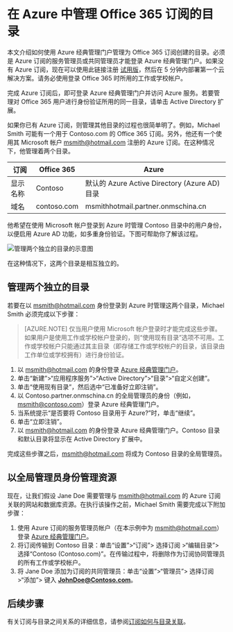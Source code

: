 <properties
   pageTitle="在 Azure 中管理 Office 365 订阅的目录 | Azure"
   description="使用 Azure Active Directory 和 Azure 经典管理门户来管理 Office 365 订阅目录"
   services="active-directory"
   documentationCenter=""
   authors="curtand"
   manager="femila"
   editor=""/>

<tags
   ms.service="active-directory"
   ms.devlang="na"
   ms.topic="get-started-article"
   ms.tgt_pltfrm="na"
   ms.workload="identity"
   ms.date="08/23/2016"
   wacn.date="10/17/2016"
   ms.author="curtand"/>


# 在 Azure 中管理 Office 365 订阅的目录

本文介绍如何使用 Azure 经典管理门户管理为 Office 365 订阅创建的目录。必须是 Azure 订阅的服务管理员或共同管理员才能登录 Azure 经典管理门户。如果没有 Azure 订阅，现在可以使用此链接注册 [试用版](/pricing/1rmb-trial)，然后在 5 分钟内部署第一个云解决方案。请务必使用登录 Office 365 时所用的工作或学校帐户。

完成 Azure 订阅后，即可登录 Azure 经典管理门户并访问 Azure 服务。若要管理对 Office 365 用户进行身份验证所用的同一目录，请单击 Active Directory 扩展。

如果你已有 Azure 订阅，则管理其他目录的过程也很简单明了。例如，Michael Smith 可能有一个用于 Contoso.com 的 Office 365 订阅。另外，他还有一个使用其 Microsoft 帐户 msmith@hotmail.com 注册的 Azure 订阅。在这种情况下，他管理着两个目录。

 订阅 | Office 365 | Azure
  -------------- | ------------- | -------------------------------
 显示名称 | Contoso | 默认的 Azure Active Directory (Azure AD) 目录
 域名 | contoso.com | msmithhotmail.partner.onmschina.cn

他希望在使用 Microsoft 帐户登录到 Azure 时管理 Contoso 目录中的用户身份，以便启用 Azure AD 功能，如多重身份验证。下图可帮助你了解该过程。

![管理两个独立的目录的示意图](./media/active-directory-manage-o365-subscription/AAD_O365_03.png)

在这种情况下，这两个目录是相互独立的。

## 管理两个独立的目录
若要在以 msmith@hotmail.com 身份登录到 Azure 时管理这两个目录，Michael Smith 必须完成以下步骤：

> [AZURE.NOTE]
仅当用户使用 Microsoft 帐户登录时才能完成这些步骤。如果用户是使用工作或学校帐户登录的，则“使用现有目录”选项不可用。工作或学校帐户只能通过其主目录（即存储工作或学校帐户的目录，该目录由工作单位或学校拥有）进行身份验证。

1.	以 msmith@hotmail.com 的身份登录 [Azure 经典管理门户](https://manage.windowsazure.cn)。
2.	单击“新建”>“应用程序服务”>“Active Directory”>“目录”>“自定义创建”。
3.	单击“使用现有目录”，然后选中“已准备好立即注销”。
4.	以 Contoso.partner.onmschina.cn 的全局管理员的身份（例如，msmith@contoso.com）登录 Azure 经典管理门户。
5.	当系统提示“是否要将 Contoso 目录用于 Azure?”时，单击“继续”。
6.	单击“立即注销”。
7.	以 msmith@hotmail.com 的身份登录 Azure 经典管理门户。Contoso 目录和默认目录将显示在 Active Directory 扩展中。

完成这些步骤之后，msmith@hotmail.com 将成为 Contoso 目录的全局管理员。

## 以全局管理员身份管理资源
现在，让我们假设 Jane Doe 需要管理与 msmith@hotmail.com 的 Azure 订阅关联的网站和数据库资源。在执行该操作之前，Michael Smith 需要完成以下附加步骤：

1.	使用 Azure 订阅的服务管理员帐户（在本示例中为 msmith@hotmail.com）登录 [Azure 经典管理门户](https://manage.windowsazure.cn)。
2.	将订阅传输到 Contoso 目录：单击“设置”>“订阅”> 选择订阅 >“编辑目录”> 选择“Contoso (Contoso.com)”。在传输过程中，将删除作为订阅协同管理员的所有工作或学校帐户。
3.	将 Jane Doe 添加为订阅的共同管理员：单击“设置”>“管理员”> 选择订阅 >“添加”> 键入 **JohnDoe@Contoso.com**。

## 后续步骤
有关订阅与目录之间关系的详细信息，请参阅[订阅如何与目录关联](/documentation/articles/active-directory-how-subscriptions-associated-directory/)。

<!---HONumber=Mooncake_1010_2016-->
